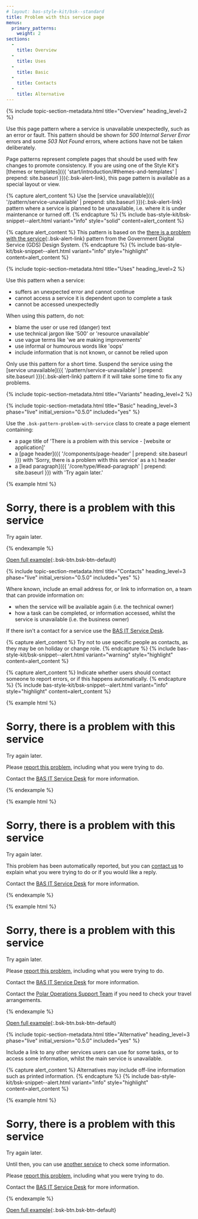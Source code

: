 ```yaml
---
# layout: bas-style-kit/bsk--standard
title: Problem with this service page
menus:
  primary_patterns:
    weight: 2
sections:
  -
    title: Overview
  -
    title: Uses
  -
    title: Basic
  -
    title: Contacts
  -
    title: Alternative
---
```


{% include topic-section-metadata.html
  title="Overview"
  heading_level=2
%}

Use this page pattern where a service is unavailable unexpectedly, such as an error or fault. This pattern
should be shown for *500 Internal Server Error* errors and some *503 Not Found* errors, where actions have not be taken
deliberately.

Page patterns represent complete pages that should be used with few changes to promote consistency. If you are using
one of the Style Kit's
[themes or templates]({{ 'start/introduction/#themes-and-templates' | prepend: site.baseurl }}){:.bsk-alert-link}, this
page pattern is available as a special layout or view.

{% capture alert_content %}
Use the
[service unavailable]({{ '/pattern/service-unavailable' | prepend: site.baseurl }}){:.bsk-alert-link}
pattern where a service is planned to be unavailable, i.e. where it is under maintenance or turned off.
{% endcapture %}
{% include bas-style-kit/bsk-snippet--alert.html
  variant="info"
  style="solid"
  content=alert_content
%}

{% capture alert_content %}
This pattern is based on the
[there is a problem with the service](https://design-system.service.gov.uk/patterns/problem-with-the-service-pages/){:.bsk-alert-link} pattern from the
Government Digital Service (GDS) Design System.
{% endcapture %}
{% include bas-style-kit/bsk-snippet--alert.html
  variant="info"
  style="highlight"
  content=alert_content
%}

{% include topic-section-metadata.html
  title="Uses"
  heading_level=2
%}

Use this pattern when a service:

* suffers an unexpected error and cannot continue
* cannot access a service it is dependent upon to complete a task
* cannot be accessed unexpectedly

When using this pattern, do not:

* blame the user or use red (danger) text
* use technical jargon like '500' or 'resource unavailable'
* use vague terms like 'we are making improvements'
* use informal or humourous words like 'oops'
* include information that is not known, or cannot be relied upon

Only use this pattern for a short time. Suspend the service using the
[service unavailable]({{ '/pattern/service-unavailable' | prepend: site.baseurl }}){:.bsk-alert-link} pattern if it
will take some time to fix any problems.

{% include topic-section-metadata.html
  title="Variants"
  heading_level=2
%}

{% include topic-section-metadata.html
  title="Basic"
  heading_level=3
  phase="live"
  initial_version="0.5.0"
  included="yes"
%}

Use the `.bsk-pattern-problem-with-service` class to create a page element containing:

* a page title of 'There is a problem with this service - [website or application]'
* a [page header]({{ '/components/page-header' | prepend: site.baseurl }}) with 'Sorry, there is a problem with this
service' as a `h1` header
* a [lead paragraph]({{ '/core/type/#lead-paragraph' | prepend: site.baseurl }}) with 'Try again later.'

{% example html %}
<main class="bsk-pattern-problem-with-service">
  <h1 class="bsk-page-header">Sorry, there is a problem with this service</h1>
  <p class="bsk-lead">Try again later.</p>
</main>
{% endexample %}

[Open full example](https://style-kit-testbed.web.bas.ac.uk/master/p/0009--problem-with-service-basic.html){:.bsk-btn.bsk-btn-default}

{% include topic-section-metadata.html
  title="Contacts"
  heading_level=3
  phase="live"
  initial_version="0.5.0"
  included="yes"
%}

Where known, include an email address for, or link to information on, a team that can provide information on:

* when the service will be available again (i.e. the technical owner)
* how a task can be completed, or information accessed, whilst the service is unavailable (i.e. the business owner)

If there isn't a contact for a service use the [BAS IT Service Desk](mailto:servicedesk.bas.ac.uk).

{% capture alert_content %}
Try not to use specific people as contacts, as they may be on holiday or change role.
{% endcapture %}
{% include bas-style-kit/bsk-snippet--alert.html
  variant="warning"
  style="highlight"
  content=alert_content
%}

{% capture alert_content %}
Indicate whether users should contact someone to report errors, or if this happens automatically.
{% endcapture %}
{% include bas-style-kit/bsk-snippet--alert.html
  variant="info"
  style="highlight"
  content=alert_content
%}

{% example html %}
<main class="bsk-pattern-problem-with-service">
  <h1 class="bsk-page-header">Sorry, there is a problem with this service</h1>
  <p class="bsk-lead">Try again later.</p>
  <p>Please <a href="mailto:servicedesk.bas.ac.uk">report this problem</a>, including what you were trying to do.</p>
  <p>Contact the <a href="mailto:servicedesk.bas.ac.uk">BAS IT Service Desk</a> for more information.</p>
</main>
{% endexample %}

{% example html %}
<main class="bsk-pattern-problem-with-service">
  <h1 class="bsk-page-header">Sorry, there is a problem with this service</h1>
  <p class="bsk-lead">Try again later.</p>
  <p>This problem has been automatically reported, but you can <a href="mailto:servicedesk.bas.ac.uk">contact us</a>
  to explain what you were trying to do or if you would like a reply.</p>
  <p>Contact the <a href="mailto:servicedesk.bas.ac.uk">BAS IT Service Desk</a> for more information.</p>
</main>
{% endexample %}

{% example html %}
<main class="bsk-pattern-problem-with-service">
  <h1 class="bsk-page-header">Sorry, there is a problem with this service</h1>
  <p class="bsk-lead">Try again later.</p>
  <p>Please <a href="mailto:servicedesk.bas.ac.uk">report this problem</a>, including what you were trying to do.</p>
  <p>Contact the <a href="mailto:servicedesk.bas.ac.uk">BAS IT Service Desk</a> for more information.</p>
  <p>Contact the <a href="https://www.bas.ac.uk/team/operational-teams/operational-delivery/field-planning-science-support/">Polar Operations Support Team</a> if you need to check your travel arrangements.</p>
</main>
{% endexample %}

[Open full example](https://style-kit-testbed.web.bas.ac.uk/master/p/0010--problem-with-service-contact.html){:.bsk-btn.bsk-btn-default}

{% include topic-section-metadata.html
  title="Alternative"
  heading_level=3
  phase="live"
  initial_version="0.5.0"
  included="yes"
%}

Include a link to any other services users can use for some tasks, or to access some information, whilst the main
service is unavailable.

{% capture alert_content %}
Alternatives may include off-line information such as printed information.
{% endcapture %}
{% include bas-style-kit/bsk-snippet--alert.html
  variant="info"
  style="highlight"
  content=alert_content
%}

{% example html %}
<main class="bsk-pattern-problem-with-service">
  <h1 class="bsk-page-header">Sorry, there is a problem with this service</h1>
  <p class="bsk-lead">Try again later.</p>
  <p>Until then, you can use <a href="#">another service</a> to check some information.</p>
  <p>Please <a href="mailto:servicedesk.bas.ac.uk">report this problem</a>, including what you were trying to do.</p>
  <p>Contact the <a href="mailto:servicedesk.bas.ac.uk">BAS IT Service Desk</a> for more information.</p>
</main>
{% endexample %}

[Open full example](https://style-kit-testbed.web.bas.ac.uk/master/p/0011--problem-with-service-alternative.html){:.bsk-btn.bsk-btn-default}
